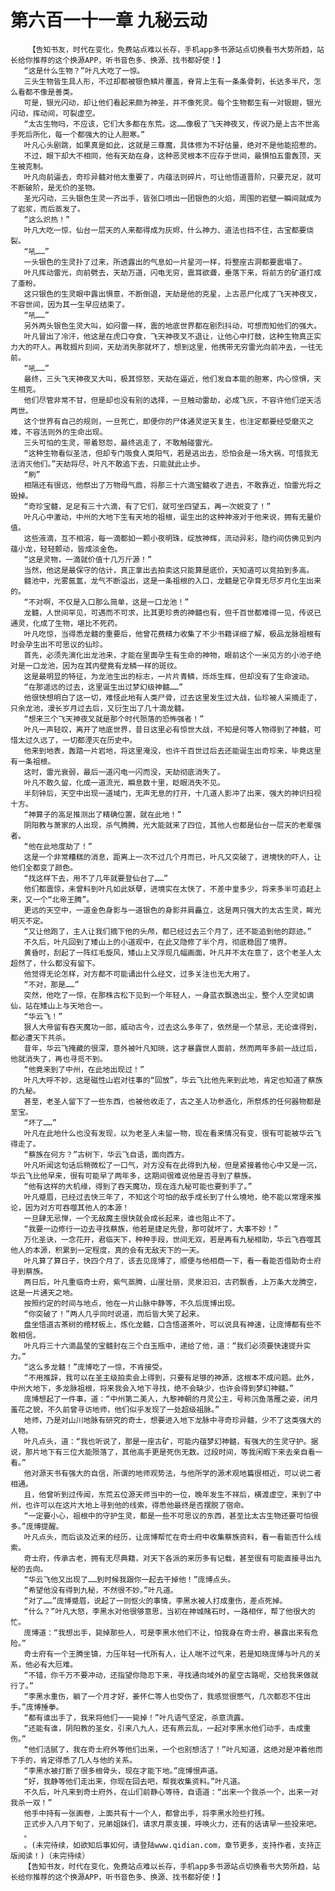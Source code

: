 # 第六百一十一章 九秘云动
        【告知书友，时代在变化，免费站点难以长存，手机app多书源站点切换看书大势所趋，站长给你推荐的这个换源APP，听书音色多、换源、找书都好使！】
       “这是什么生物？”叶凡大吃了一惊。
       三头生物皆生具人形，不过却都被银色鳞片覆盖，脊背上生有一条条骨刺，长达多半尺，怎么看都不像是善类。
       可是，银光闪动，却让他们看起来颇为神圣，并不像死灵。每个生物都生有一对银翅，银光闪动，挥动间，可裂虚空。
       “太古生物吗，不应该，它们大多都在东荒。这……像极了飞天神夜叉，传说乃是上古不世高手死后所化，每一个都强大的让人胆寒。”
       叶凡心头剧跳，如果真是如此，这就是三尊魔，具体修为不好估量，绝对不是他能招惹的。
       不过，眼下却大不相同，他有天劫在身，这种恶灵根本不应存于世间，最惧怕五雷轰顶，天生被克制。
       叶凡向前逼去，奇珍异髓对他太重要了，内蕴法则碎片，可让他悟道晋阶，只要充足，就可不断破阶，是无价的圣物。
       圣光闪动，三头银色生灵一齐出手，皆张口喷出一团银色的火焰，周围的岩壁一瞬间就成为了岩浆，而后蒸发了。
       “这么炽热！”
       叶凡大吃一惊，仙台一层天的人来都得成为灰烬，什么神力、道法也挡不住，古宝都要烧裂。
       “吼……”
       一头银色的生灵扑了过来，所透露出的气息如一片星河一样，将整座古洞都要震塌了。
       叶凡挥动雷光，向前劈去，天劫万道，闪电无穷，震耳欲聋，垂落下来，将前方的矿道打成了齑粉。
       这只银色的生灵眼中露出惧意，不断倒退，天劫是他的克星，上古恶尸化成了飞天神夜叉，不容世间，因为其一生早应结束了。
       “吼……”
       另外两头银色生灵大叫，如闷雷一样，震的地底世界都在剧烈抖动，可想而知他们的强大。
       叶凡冒出了冷汗，他这是在虎口夺食，飞天神夜叉不退让，让他心中打鼓，这种生物真正实力大的吓人。再耽搁片刻间，天劫消失那就坏了，想到这里，他携带无穷雷光向前冲去，一往无前。
       “吼……”
       最终，三头飞天神夜叉大叫，极其惊怒，天劫在逼近，他们发自本能的胆寒，内心惊惧，天生相克。
       他们尽管非常不甘，但是却也没有别的选择，一旦触动雷劫，必成飞灰，不容许他们逆天活两世。
       这个世界有自己的规则，一旦死亡，即便你的尸体通灵逆天复生，也注定都要经受磨灭之难，不容法则外的生命出现。
       三头可怕的生灵，带着怒怨，最终逃走了，不敢触碰雷光。
       “这种生物看似圣洁，但却专门吸食人类阳气，若是逃出去，恐怕会是一场大祸，可惜我无法消灭他们。”天劫将尽，叶凡不敢追下去，只能就此止步。
       “刷”
       相隔还有很远，他祭出了万物母气鼎，将那三十六滴宝髓收了进去，不敢靠近，怕雷光将之毁掉。
       “奇珍宝髓，足足有三十六滴，有了它们，就可坐四望五，再一次蜕变了！”
       叶凡心中激动，中州的大地下生有天地的祖根，诞生出的这种神液对于他来说，拥有无量价值。
       这些液滴，互不相溶，每一滴都如一颗小夜明珠，绽放神辉，流动异彩，隐约间仿佛见到内蕴小龙，轻轻颤动，皆成淡金色。
       “这是灵物，一滴就价值十几万斤源！”
       当然，他这是最保守的估计，真正拿出去拍卖这只能算是底价，天知道可以竞拍到多高。
       髓池中，光雾氤氲，龙气不断溢出，这是一条祖根的入口，龙髓是它孕育无尽岁月化生出来的。
       “不对啊，不仅是入口那么简单，这是一口龙池！”
       龙髓，人世间罕见，可遇而不可求，比其更珍贵的神髓也有，但千百世都难得一见，传说已通灵，化成了生物，堪比不死药。
       叶凡吃惊，当得悉龙髓的重要后，他曾花费精力收集了不少书籍详细了解，极品龙脉祖根有时会孕生出不可思议的仙珍。
       首先，必须先演化出龙池来，才能在里面孕生有生命的神物，眼前这个一米见方的小池子绝对是一口龙池，因为在其内壁竟有龙鳞一样的斑纹。
       这是最明显的特征，为龙池生出的标志，一片片青鳞，烁烁生辉，但却没有了生命波动。
       “在那遥远的过去，这里诞生出过梦幻级神髓……”
       他很快想明白了这一切，难怪此地有人类尸骨，过去这里发生过大战，仙珍被人采摘走了，只余龙池，漫长岁月过去后，又衍生出了几十滴龙髓。
       “想来三个飞天神夜叉就是那个时代殒落的恐怖强者！”
       叶凡一声轻叹，离开了地底世界，昔日这里必有惊世大战，不知是何等人物得到了神髓，可惜太过久远了，一切都湮灭在历史中。
       他来到地表，轰踏一片岩地，将这里淹没，也许千百世过后去还能诞生出奇珍来，毕竟这里有一条祖根。
       这时，雷光衰弱，最后一道闪电一闪而没，天劫彻底消失了。
       叶凡不敢久留，化成一道流光，瞬息数十里，眨眼消失不见。
       半刻钟后，天空中出现一道域门，无声无息的打开，十几道人影冲了出来，强大的神识扫视十方。
       “神算子的高足推测出了精确位置，就在此地！”
       阴阳教与萧家的人出现，杀气腾腾，光大能就来了四位，其他人也都是仙台一层天的老辈强者。
       “他在此地度劫了！”
       这是一个非常糟糕的消息，距离上一次不过几个月而已，叶凡又突破了，进境快的吓人，让他们全都变了颜色。
       “找这样下去，用不了几年就要登仙台了……”
       他们都震惊，未曾料到叶凡如此妖孽，进境实在太快了，不差中皇多少，将来多半可追赶上来，又一个“北帝王腾”。
       更远的天空中，一道金色身影与一道银色的身影并肩矗立，这是两只强大的太古生灵，眸光明灭不定。
       “又让他跑了，主人让我们摘下他的头颅，都已经过去三个月了，还不能追到他的踪迹。”
       不久后，叶凡回到了矮山上的小道观中，在此又隐修了半个月，彻底稳固了境界。
       黄昏时，刮起了一阵红毛旋风，矮山上又浮现几幅画面，叶凡并不太在意了，这个老圣人太超然了，什么都没有留下。
       他觉得无论怎样，对方都不可能诵出什么经文，过多关注也无大用了。
       “不对，那是……”
       突然，他吃了一惊，在那株古松下见到一个年轻人，一身蓝衣飘逸出尘，整个人空灵如谪仙，站在矮山上与天地合一。
       “华云飞！”
       狠人大帝留有吞天魔功一部，威动古今，过去这么多年了，依然是一个禁忌，无论谁得到，都必遭天下共杀。
       昔年，华云飞掩藏的很深，意外被叶凡知晓，这才暴露世人面前，然而两年多前一战过后，他就消失了，再也寻觅不到。
       “他竟来到了中州，在此地出现过！”
       叶凡大呼不妙，这是磁性山岩对往事的“回放”，华云飞比他先来到此地，肯定也知道了蔡族的九秘。
       甚至，老圣人留下了一些东西，也被他收走了，古之圣人功参造化，所祭炼的任何器物都是至宝。
       “坏了……”
       叶凡在此地什么也没有发现，以为老圣人未留一物，现在看来情况有变，很有可能被华云飞得走了。
       “蔡族在何方？”古树下，华云飞自语，面向西方。
       叶凡听闻这句话后稍微松了一口气，对方没有在此得到九秘，但是紧接着他心中又是一沉，华云飞比他早来，很有可能早了两年多，这期间很难说他是否寻到了蔡族。
       “他有这样的大机缘，得到了吞天魔功，现在连九秘可能也要到手了。”
       叶凡蹙眉，已经过去快三年了，不知这个可怕的敌手成长到了什么境地，绝不能以常理来推论，因为对方可吞噬其他人的本源！
       一旦肆无忌惮，一个无敌魔主很快就会成长起来，谁也阻止不了。
       “我要一边修行一边去寻找蔡族，他若是捷足先登，那可就坏了，大事不妙！”
       万化圣诀，一念花开，君临天下，种种手段，世间无双，若是再有九秘相助，华云飞吞噬其他人的本源，积累到一定程度，真的会有无敌天下的一天。
       叶凡算了算日子，快四个月了，该去见庞博了，顺便与他相商一下，看一看能否借助奇士府寻到蔡族。
       两日后，叶凡重临奇士府，紫气蒸腾，山崖壮丽，灵泉汩汩，古药飘香，上万条大龙腾空，这是一片通天之地。
       按照约定的时间与地点，他在一片山脉中静等，不久后庞博出现。
       “你突破了！”两人几乎同时说道，而后皆大笑了起来。
       盘坐悟道古茶树的棺材板上，炼化龙髓，口含悟道茶叶，可以说具有神速，让庞博都有些不敢相信。
       叶凡将三十六滴晶莹的宝髓封在三个白玉瓶中，递给了他，道：“我们必须要快速提升实力。”
       “这么多龙髓！”庞博吃了一惊，不肯接受。
       “不用推辞，我可以在圣主级拍卖会上得到，只要有足够的神源，这根本不成问题。此外，中州大地下，多龙脉祖根，将来我会入地下寻找，绝不会缺少，也许会得到梦幻神髓。”
       庞博想起了一件事，道：“中州第二美人，九黎神朝的月灵公主，号称沉鱼落雁之姿，闭月羞花之貌，不久前曾寻访地师，他们似乎发现了一处超级祖脉。”
       地师，乃是对山川地脉有研究的奇士，想要进入地下龙脉中寻奇珍异髓，少不了这类强大的人物。
       叶凡点头，道：“我也听说了，那是一座古矿，可能内蕴梦幻神髓，有强大的生灵守护。据说，那片地下有三位大能殒落了，其他高手更是死伤无数。过段时间，等我闲暇下来去亲自看一看。”
       他对源天书有强大的自信，所谓的地师观势法，与他所学的源术观地篇很相近，可以说二者相通。
       且，他曾听到过传闻，东荒五位源天师当中的一位，晚年发生不祥后，横渡虚空，来到了中州，也许可以在这片大地上寻到他的线索，得悉他最终是否摆脱了宿命。
       “一定要小心，祖根中的守护生灵，都是一些不可思议的东西，甚至比太古生物还要可怕很多。”庞博提醒。
       叶凡点头，而后谈及近来的经历，让庞博帮忙在奇士府中收集蔡族资料，看一看能否什么线索。
       奇士府，传承古老，拥有无尽典籍，对天下各派的来历多有记载，甚至很有可能直接寻出九秘的去向。
       “华云飞他又出现了……到时候我跟你一起去干掉他！”庞博点头。
       “希望他没有得到九秘，不然很不妙。”叶凡道。
       “对了……”庞博蹙眉，说起了一则怄火的事情，李黑水被人打成重伤，差点死掉。
       “什么？”叶凡大怒，李黑水对他很够意思，当初在神城赌石时，一路相伴，帮了他很大的忙。
       庞博道：“我想出手，毙掉那些人，可是李黑水他们不让，怕我身在奇士府，暴露出来有危险。”
       奇士府有一个王腾坐镇，力压年轻一代所有人，让人喘不过气来，若是知晓庞博与叶凡的关系，他必有大厄难。
       “不错，你千万不要冲动，还指望你隐忍下来，寻找通向域外的星空古路呢，交给我来做就行了。”
       “李黑水重伤，躺了一个月才好，姜怀仁等人也受伤了，我感觉很憋气，几次都忍不住出手。”庞博捶拳。
       “都有谁出手了，我来将他们一一毙掉！”叶凡语气坚定，杀意流露。
       “还能有谁，阴阳教的圣女，引来八九人，还有燕云乱，一起对李黑水他们动手，击成重伤。”
       “他们活腻了，我在奇士府外等他们出来，一个也别想活了！”叶凡知道，这绝对是冲着他而下手的，肯定得悉了几人与他的关系。
       “李黑水被打断了很多根骨头，现在才能下地。”庞博恨声道。
       “好，我静等他们走出来，你现在回去吧，帮我收集资料。”叶凡道。
       不久后，叶凡来到奇士府外，在山们前静心等待，自语道：“出来一个我杀一个，出来一对我杀一双！”
       他手中持有一张画卷，上面共有十一个人，都曾出手，将李黑水险些打残。
       正式步入八月下旬了，兄弟姐妹们，请求月票支援，呼唤火力，还有的话请早一些投来吧。
       。
       。(未完待续，如欲知后事如何，请登陆www.qidian.com，章节更多，支持作者，支持正版阅读！)（未完待续）
       【告知书友，时代在变化，免费站点难以长存，手机app多书源站点切换看书大势所趋，站长给你推荐的这个换源APP，听书音色多、换源、找书都好使！】